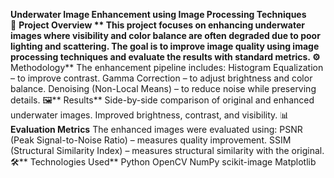 
**Underwater Image Enhancement using Image Processing Techniques**  
📌 **Project Overview  **
This project focuses on enhancing underwater images where visibility and color balance are often degraded due to poor lighting and scattering. The goal is to improve image quality using image processing techniques and evaluate the results with standard metrics.
  ⚙️** Methodology**
  The enhancement pipeline includes:
  Histogram Equalization – to improve contrast.
  Gamma Correction – to adjust brightness and color balance.
  Denoising (Non-Local Means) – to reduce noise while preserving details.
  🖼️** Results**
  Side-by-side comparison of original and enhanced underwater images.
  Improved brightness, contrast, and visibility.
  📊 **Evaluation Metrics**
  The enhanced images were evaluated using:
  PSNR (Peak Signal-to-Noise Ratio) – measures quality improvement.
  SSIM (Structural Similarity Index) – measures structural similarity with the original.  
  🛠️** Technologies Used**
  Python
  OpenCV
  NumPy
  scikit-image
  Matplotlib
